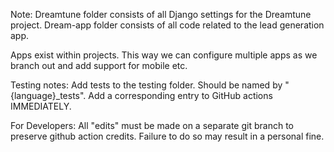 Note: Dreamtune folder consists of all Django settings for the Dreamtune project.
      Dream-app folder consists of all code related to the lead generation app.

Apps exist within projects. This way we can configure multiple apps as we branch out
and add support for mobile etc.

Testing notes:
Add tests to the testing folder. Should be named by "{language}_tests". Add a corresponding entry to GitHub actions IMMEDIATELY.

For Developers:
All "edits" must be made on a separate git branch to preserve github action credits. Failure to do so may result in a personal fine.